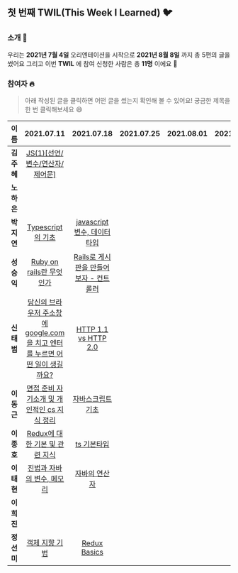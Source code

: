 ## 첫 번째 TWIL(This Week I Learned) :bird:

### 소개 :raised_hands:
우리는 **2021년 7월 4일** 오리엔테이션을 시작으로 **2021년 8월 8일** 까지 총 5편의 글을 썼어요 그리고 이번 **TWIL** 에 참여 신청한 사람은 총 **11명** 이에요 :tada:

### 참여자 :fire:
> 아래 작성된 글을 클릭하면 어떤 글을 썼는지 확인해 볼 수 있어요!
> 궁금한 제목을 한 번 클릭해보세요 :smile:

|이름|2021.07.11|2021.07.18|2021.07.25|2021.08.01|2021.08.08|
|:-------:|:--------:|:--------:|:--------:|:--------:|:-------:|
|**김주혜**|[JS(1)[선언/변수/연산자/제어문]](https://studio-diidi.tistory.com/entry/JS-1-선언-변수-연산자-제어문)||
|**노하은**|||
|**박지연**|[Typescript의 기초](https://github.com/week-with-me/TWIL/blob/main/1.%202021.07.04%20-%202021.08.08/1%EC%A3%BC%EC%B0%A8(%20-%202021.07.11)/%EB%B0%95%EC%A7%80%EC%97%B0/2021.07.11/Typescript.md)|[javascript 변수, 데이터 타입](https://github.com/week-with-me/TWIL/blob/main/1.%202021.07.04%20-%202021.08.08/2%EC%A3%BC%EC%B0%A8(%20-%202021.07.18)/%EB%B0%95%EC%A7%80%EC%97%B0/javascript%20%EB%B3%80%EC%88%98%2C%20%EB%8D%B0%EC%9D%B4%ED%84%B0%20%ED%83%80%EC%9E%85.md)|
|**성승익**|[Ruby on rails란 무엇인가](https://github.com/week-with-me/TWIL/blob/main/1.%202021.07.04%20-%202021.08.08/1%EC%A3%BC%EC%B0%A8(%20-%202021.07.11)/%EC%84%B1%EC%8A%B9%EC%9D%B5/00.Ruby%20on%20rails%EB%9E%80%20%EB%AC%B4%EC%97%87%EC%9D%B8%EA%B0%80.md)|[Rails로 게시판을 만들어보자 - 컨트롤러](https://github.com/week-with-me/TWIL/blob/main/1.%202021.07.04%20-%202021.08.08/2%EC%A3%BC%EC%B0%A8(%20-%202021.07.18)/%EC%84%B1%EC%8A%B9%EC%9D%B5/01.%20Rails%EB%A1%9C%20%EA%B2%8C%EC%8B%9C%ED%8C%90%EC%9D%84%20%EB%A7%8C%EB%93%A4%EC%96%B4%EB%B3%B4%EC%9E%90%20-%20%EC%BB%A8%ED%8A%B8%EB%A1%A4%EB%9F%AC.md)|
|**신태범**|[당신의 브라우저 주소창에 google.com을 치고 엔터를 누르면 어떤 일이 생길까요?](https://github.com/week-with-me/TWIL/blob/main/1.%202021.07.04%20-%202021.08.08/1%EC%A3%BC%EC%B0%A8(%20-%202021.07.11)/%EC%8B%A0%ED%83%9C%EB%B2%94/%5BCS%5D...%ED%95%98%EB%A9%B4%20%EC%83%9D%EA%B8%B0%EB%8A%94%20%EC%9D%BC.md)|[HTTP 1.1 vs HTTP 2.0](https://github.com/week-with-me/TWIL/blob/main/1.%202021.07.04%20-%202021.08.08/2%EC%A3%BC%EC%B0%A8(%20-%202021.07.18)/%EC%8B%A0%ED%83%9C%EB%B2%94/%5BCS%5DHTTP%201.1%20vs%20HTTP2.0.md)|
|**이동근**|[면접 준비 자기소개 및 개인적인 cs 지식 정리](https://github.com/week-with-me/TWIL/blob/main/1.%202021.07.04%20-%202021.08.08/1%EC%A3%BC%EC%B0%A8(%20-%202021.07.11)/%EC%9D%B4%EB%8F%99%EA%B7%BC/'%EB%A9%B4%EC%A0%91%20%EC%A4%80%EB%B9%84%20%EB%B0%8F%20%EC%9E%90%EA%B8%B0%EC%86%8C%EA%B0%9C_cs%EC%A7%80%EC%8B%9D'.md)|[자바스크립트 기초](https://github.com/week-with-me/TWIL/blob/main/1.%202021.07.04%20-%202021.08.08/2%EC%A3%BC%EC%B0%A8(%20-%202021.07.18)/%EC%9D%B4%EB%8F%99%EA%B7%BC/%EC%9E%90%EB%B0%94%EC%8A%A4%ED%81%AC%EB%A6%BD%ED%8A%B8.md)|
|**이종호**|[Redux에 대한 기본 및 관련 지식](https://github.com/week-with-me/TWIL/blob/main/1.%202021.07.04%20-%202021.08.08/1%EC%A3%BC%EC%B0%A8(%20-%202021.07.11)/%EC%9D%B4%EC%A2%85%ED%98%B8/redux/redux.md)|[ts 기본타입](https://github.com/week-with-me/TWIL/blob/main/1.%202021.07.04%20-%202021.08.08/2%EC%A3%BC%EC%B0%A8(%20-%202021.07.18)/%EC%9D%B4%EC%A2%85%ED%98%B8/ts-%EA%B8%B0%EB%B3%B8%ED%83%80%EC%9E%85.md)|
|**이태현**|[진법과 자바의 변수, 메모리](https://github.com/week-with-me/TWIL/blob/main/1.%202021.07.04%20-%202021.08.08/1%EC%A3%BC%EC%B0%A8(%20-%202021.07.11)/%EC%9D%B4%ED%83%9C%ED%98%84/%EC%A7%84%EB%B2%95%EA%B3%BC%20%EC%9E%90%EB%B0%94%EC%9D%98%20%EB%B3%80%EC%88%98%2C%20%EB%A9%94%EB%AA%A8%EB%A6%AC.md)|[자바의 연산자](https://github.com/week-with-me/TWIL/blob/main/1.%202021.07.04%20-%202021.08.08/2%EC%A3%BC%EC%B0%A8(%20-%202021.07.18)/%EC%9D%B4%ED%83%9C%ED%98%84/%EC%9E%90%EB%B0%94%EC%9D%98%20%EC%97%B0%EC%82%B0%EC%9E%90.md)|
|**이희진**|||
|**정선미**|[객체 지향 기법](https://github.com/week-with-me/TWIL/blob/main/1.%202021.07.04%20-%202021.08.08/1%EC%A3%BC%EC%B0%A8(%20-%202021.07.11)/%EC%A0%95%EC%84%A0%EB%AF%B8/%5BCS%5D%20%EA%B0%9D%EC%B2%B4%20%EC%A7%80%ED%96%A5%20%EA%B8%B0%EB%B2%95.md)|[Redux Basics](https://github.com/week-with-me/TWIL/blob/main/1.%202021.07.04%20-%202021.08.08/2%EC%A3%BC%EC%B0%A8(%20-%202021.07.18)/%EC%A0%95%EC%84%A0%EB%AF%B8/%5BRedux%5D%20Redux%20Basics.md)|
